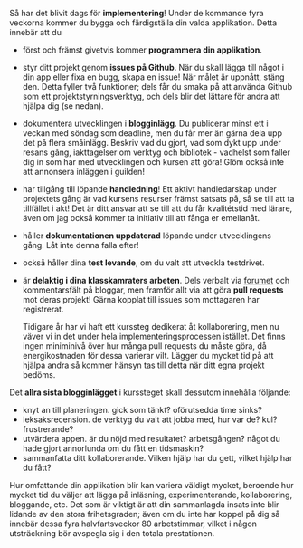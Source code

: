 Så har det blivit dags för **implementering**! Under de kommande fyra veckorna kommer du bygga och färdigställa din valda applikation. Detta innebär att du

*    först och främst givetvis kommer **programmera din applikation**.
*    styr ditt projekt genom **issues på Github**. När du skall lägga till något i din app eller fixa en bugg, skapa en issue! När målet är uppnått, stäng den. Detta fyller två funktioner; dels får du smaka på att använda Github som ett projektstyrningsverktyg, och dels blir det lättare för andra att hjälpa dig (se nedan).
*    dokumentera utvecklingen i **blogginlägg**. Du publicerar minst ett i veckan med söndag som deadline, men du får mer än gärna dela upp det på flera småinlägg. Beskriv vad du gjort, vad som dykt upp under resans gång, iakttagelser om verktyg och bibliotek - vadhelst som faller dig in som har med utvecklingen och kursen att göra! Glöm också inte att annonsera inläggen i guilden!
*    har tillgång till löpande **handledning**! Ett aktivt handledarskap under projektets gång är vad kursens resurser främst satsats på, så se till att ta tillfället i akt! Det är ditt ansvar att se till att du får kvalitétstid med lärare, även om jag också kommer ta initiativ till att fånga er emellanåt.
*    håller **dokumentationen uppdaterad** löpande under utvecklingens gång. Låt inte denna falla efter!
*    också håller dina **test levande**, om du valt att utveckla testdrivet.
*    är **delaktig i dina klasskamraters arbeten**. Dels verbalt via [forumet][1] och kommentarsfält på bloggar, men framför allt via att göra **pull requests** mot deras projekt! Gärna kopplat till issues som mottagaren har registrerat.

     Tidigare år har vi haft ett kurssteg dedikerat åt kollaborering, men nu väver vi in det under hela implementeringsprocessen istället. Det finns ingen miniminivå över hur många pull requests du måste göra, då energikostnaden för dessa varierar vilt. Lägger du mycket tid på att hjälpa andra så kommer hänsyn tas till detta när ditt egna projekt bedöms. 

Det **allra sista blogginlägget** i kurssteget skall dessutom innehålla följande:

*    knyt an till planeringen. gick som tänkt? oförutsedda time sinks?
*    leksaksrecension. de verktyg du valt att jobba med, hur var de? kul? frustrerande?
*    utvärdera appen. är du nöjd med resultatet? arbetsgången? något du hade gjort annorlunda om du fått en tidsmaskin?
*    sammanfatta ditt kollaborerande. Vilken hjälp har du gett, vilket hjälp har du fått?

Hur omfattande din applikation blir kan variera väldigt mycket, beroende hur mycket tid du väljer att lägga på inläsning, experimenterande, kollaborering, bloggande, etc. Det som är viktigt är att din sammanlagda insats inte blir lidande av den stora frihetsgraden; även om du inte har koppel på dig så innebär dessa fyra halvfartsveckor 80 arbetstimmar, vilket i någon utsträckning bör avspegla sig i den totala prestationen.

[1]: http://bit.ly/riaforum2013ht
[2]: https://coursepress.lnu.se/kurs/ria-utveckling-med-javascript/cloud9-editor/